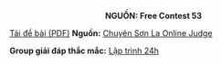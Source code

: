 **<center>NGUỒN: Free Contest 53</center>**

[Tải đề bài (PDF)](/statements/2289/PS.pdf)
**Nguồn:** [Chuyên Sơn La Online Judge](http://csloj.ddns.net/)

**Group giải đáp thắc mắc:** [Lập trình 24h](https://www.facebook.com/groups/1386904321519984)